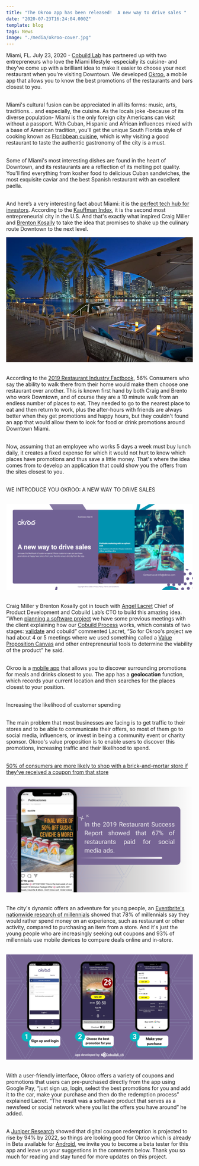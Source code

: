 ```yaml
---
title: "The Okroo app has been released!  A new way to drive sales "
date: "2020-07-23T16:24:04.000Z"
template: blog
tags: News
image: "./media/okroo-cover.jpg"
---
```

Miami, FL. July 23, 2020 - <a target="_blank" href="https://cobuildlab.com/blog">  Cobuild Lab</a> has partnered up with two entrepreneurs  who love the Miami lifestyle -especially its cuisine- and they’ve come up with a brilliant idea to make it easier to choose your next restaurant  when you're visiting Downtown. We developed <a target="_blank" href="https://okroo.com/">  Okroo</a>, a mobile app that allows you to know the best promotions of the restaurants and bars closest to you. <br> </br>

Miami's cultural fusion can be appreciated in all its forms: music, arts, traditions... and especially, the cuisine. As the locals joke -because of its diverse population- Miami is the only foreign city Americans can visit without a passport.  With Cuban, Hispanic and African influences mixed with a base of American tradition, you'll get the unique South Florida style of cooking known as <a target="_blank" href="https://en.wikipedia.org/wiki/Floribbean_cuisine"> Floribbean cuisine</a>, which is why visiting a good restaurant to taste the authentic gastronomy of the city is a must. <br> </br>

Some of Miami's most interesting dishes are found in the heart of Downtown, and its restaurants are a reflection of its melting pot quality. You'll find everything from kosher food to delicious Cuban sandwiches, the most exquisite caviar and the best Spanish restaurant with an excellent paella. <br> </br>

And here’s a very interesting fact about Miami:  it is the <a target="_blank" href="https://cobuildlab.com/blog/Miami-a-Tech-Hub-for-investors/">  perfect tech hub for investors</a>. According to the <a target="_blank" href="https://indicators.kauffman.org/">  Kauffman Index</a>, it is the second most entrepreneurial city in the U.S. And that's exactly what inspired Craig Miller and <a target="_blank" href="https://www.linkedin.com/in/bkossally/">  Brenton Kosally</a> to take the idea that promises to shake up the culinary route Downtown to the next level. 

<img src="./media/okroo-1.jpg"> <br> </br>

According to the <a target="_blank" href="https://www.restaurant.org/downloads/pdfs/research/soi/restaurant_industry_fact_sheet_2019.pdf">  2019 Restaurant Industry Factbook</a>, 56% Consumers who say the ability to walk there from their home would make them choose one restaurant over another. This is known first hand by both Craig and Brento who work Downtown, and of course they are a 10 minute walk from an endless number of places to eat. They needed to go to the nearest place to eat and then return to work, plus the after-hours with friends are always better when they get promotions and happy hours, but they couldn't found an app that would allow them to look for food or drink promotions around Downtown Miami. <br> </br>

Now, assuming that an employee who works 5 days a week must buy lunch daily, it creates a fixed expense for which it would not hurt to know which places have promotions and thus save a little money. That's where the idea comes from to develop an application that could show you the offers from the sites closest to you. <br> </br>

<title-3 align="centered"> WE INTRODUCE YOU OKROO: A NEW WAY TO DRIVE SALES  </title-3> <br> </br>

<img src="./media/okroo-2.png"> <br> </br>

Craig Miller y Brenton Kosally got in touch with <a target="_blank" href="https://www.linkedin.com/in/alacret/">  Angel Lacret</a> Chief of Product Development and Cobuild Lab’s CTO to build this amazing idea. “When  <a target="_blank" href="https://cobuildlab.com/blog/planning-a-software-project/">  planning a software project</a> we have some previous meetings with the client explaining how our <a target="_blank" href="https://cobuildlab.com/blog/cobuild-process-part-1/"> Cobuild Process</a> works, which consists of two stages: <a target="_blank" href="https://cobuildlab.com/blog/validating-your-idea-the-first-step-to-create-your-startup/">  validate</a> and cobuild” commented Lacret, “So for Okroo's project we had about 4 or 5 meetings where we used something called a <a target="_blank" href="https://www.upstrategylab.com/blog/create-strong-value-proposition-b2b#:~:text=The%20value%20proposition%20canvas%20consist,customer%20profile%20and%20your%20offering.&text=Your%20offering%20displays%20the%20products,have%20a%20product%2Dmarket%20fit.">  Value Proposition Canvas</a> and other entrepreneurial tools to determine the viability of the product”  he said. <br> </br>

Okroo is a <a target="_blank" href="https://cobuildlab.com/blog/mobile-apps-web-apps-or-cross-platform-what%E2%80%99s-the-best-for-my-small-business/amp/">  mobile app</a> that allows you to discover surrounding promotions for meals and drinks closest to you.  The app has a **geolocation** function, which records your current location and then searches for the places closest to your position. <br> </br>

<title-5 align="centered"> Increasing the likelihood of customer spending </title-5> <br> </br>

The main problem that most businesses are facing is to get traffic to their stores and to be able to communicate their offers, so most of them go to social media, influencers, or invest in being a community event or charity sponsor. Okroo's value proposition is to enable users to discover this promotions, increasing traffic and their likelihood to spend. <br> </br>

<a target="_blank" href="https://www.readycloud.com/info/instant-digital-savings-mobile-coupon-statistics-for-2018#:~:text=More%20than%2025%20million%20American,2017%20thanks%20to%20mobile%20coupons.">  50% of consumers are more likely to shop with a brick-and-mortar store if they’ve received a coupon from that store</a> <br> </br>

<img src="./media/okroo-3.png"> <br> </br>

The city's dynamic offers an adventure for young people, an <a target="_blank" href="https://eventbrite-s3.s3.amazonaws.com/marketing/Millennials_Research/Gen_PR_Final.pdf">  Eventbrite's nationwide research of millennials</a> showed that  78% of millennials say they would rather spend money on an experience, such as restaurant or other activity, compared to purchasing an item from a store. And it's just the young people who are increasingly seeking out coupons and 93% of millennials use mobile devices to compare deals online and in-store. <br> </br>

<img src="./media/okroo-4.png"> <br> </br>

With a user-friendly interface, Okroo offers a variety of coupons and promotions that users can pre-purchased directly from the app using Google Pay, “just sign up, login, select the best promotions for you and add it to the car, make your purchase and then do the redemption process” explained Lacret. “The result was a software product that serves as a newsfeed or social network where you list the offers you have around” he added.  <br> </br>

A <a target="_blank" href="https://www.juniperresearch.com/press/press-releases/digital-coupon-redemptions-to-surpass-$90-billion">  Juniper Research</a> showed that digital coupon redemption is projected to rise by 94% by 2022, so things are looking good for Okroo which is already in Beta  available for <a target="_blank" href="https://play.google.com/store/apps/details?id=com.okrooapp&hl=en">  Android</a>, we invite you to become a beta tester for this app and leave us your suggestions in the comments below. Thank you so much for reading and stay tuned for more updates on this project.


